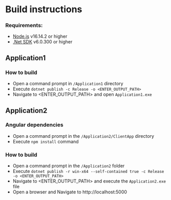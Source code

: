 # Build instructions

### Requirements:
- [Node.js](https://nodejs.org/en/download/) v16.14.2 or higher
- [.Net SDK](https://dotnet.microsoft.com/en-us/download/dotnet/6.0) v6.0.300 or higher


## Application1

### How to build
- Open a command prompt in `/Application1` directory
- Execute `dotnet publish -c Release -o <ENTER_OUTPUT_PATH>`
- Navigate to <ENTER_OUTPUT_PATH> and open `Application1.exe`


## Application2

### Angular dependencies
- Open a command prompt in the `/Application2/ClientApp` directory
- Execute `npm install` command

### How to build
- Open a command prompt in the `/Application2` folder
- Execute `dotnet publish -r win-x64 --self-contained true -c Release -o <ENTER_OUTPUT_PATH>`
- Navigate to <ENTER_OUTPUT_PATH> and execute the `Application2.exe` file
- Open a browser and Navigate to http://localhost:5000